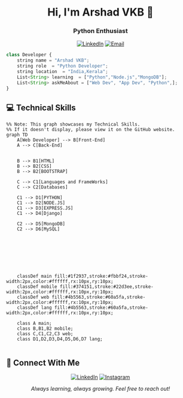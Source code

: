 <h1 align="center">Hi, I'm Arshad VKB 👋</h1>
<h3 align="center">Python Enthusiast</h3>

<div align="center">


[![LinkedIn](https://badgen.net/badge/LinkedIn/Connect/374151?icon=linkedin&labelColor=black)](https://www.linkedin.com/in/arshadvkb)
[![Email](https://badgen.net/badge/Email/Send%20Mail/4b5563?icon=gmail&labelColor=black)](mailto:arshadvkb969@gmail.com)



</div>

```typescript
class Developer {
    string name = "Arshad VKB";
    string role  = "Python Developer";
    string location  = "India,Kerala";
    List<String> learning  = ["Python","Node.js","MongoDB"];
    List<String> askMeAbout = ["Web Dev", "App Dev", "Python",];
}
```

## 💻 Technical Skills

```mermaid
%% Note: This graph showcases my Technical Skills.  
%% If it doesn't display, please view it on the GitHub website.
graph TD
    A[Web Developer] --> B[Front-End]
    A --> C[Back-End]
   
    
    B --> B1[HTML]
    B --> B2[CSS]
    B --> B2[BOOTSTRAP]

    C --> C1[Languages and FrameWorks]
    C --> C2[Databases]

    C1 --> D1[PYTHON]
    C1 --> D2[NODE.JS]
    C1 --> D3[EXPRESS.JS]
    C1 --> D4[Django]

    C2 --> D5[MongoDB]
    C2 --> D6[MySQL]

    
  
   
    
    
  

    classDef main fill:#1f2937,stroke:#fbbf24,stroke-width:2px,color:#ffffff,rx:10px,ry:10px;
    classDef mobile fill:#374151,stroke:#22d3ee,stroke-width:2px,color:#ffffff,rx:10px,ry:10px;
    classDef web fill:#4b5563,stroke:#60a5fa,stroke-width:2px,color:#ffffff,rx:10px,ry:10px;
    classDef lang fill:#4b5563,stroke:#60a5fa,stroke-width:2px,color:#ffffff,rx:10px,ry:10px;

    class A main;
    class B,B1,B2 mobile;
    class C,C1,C2,C3 web;
    class D1,D2,D3,D4,D5,D6,D7 lang;
    

```




## 🤝 Connect With Me

<div align="center">
    
[![LinkedIn](https://badgen.net/badge/LinkedIn/Connect/374151?icon=linkedin&labelColor=black)](https://www.linkedin.com/in/arshadvkb)
[![Instagram](https://badgen.net/badge/Instagram/Follow/6b7280?icon=instagram&labelColor=black)](https://www.instagram.com/arshadvkb)



</div>



<div align="center">
  <i>Always learning, always growing. Feel free to reach out!</i>
</div>
